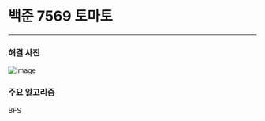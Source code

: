 # 백준 7569 토마토

---

### 해결 사진

![image](https://user-images.githubusercontent.com/41224549/87902055-965e7f00-ca93-11ea-8250-528258f9a118.png)

### 주요 알고리즘

BFS